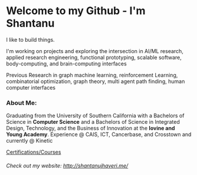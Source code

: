 # Welcome to my Github - I'm Shantanu
I like to build things. 

I'm working on projects and exploring the intersection in AI/ML research, applied research engineering, functional prototyping, scalable software, body-computing, and brain-computing interfaces <br>

Previous Research in graph machine learning, reinforcement Learning, combinatorial optimization, graph theory, multi agent path finding, human computer interfaces

### About Me:
Graduating from the University of Southern California with a Bachelors of Science in __Computer Science__ and a Bachelors of Science in Integrated Design, Technology, and the Business of Innovation at the __Iovine and Young Academy__. Experience @ CAIS, ICT, Cancerbase, and Crosstown and currently @ Kinetic

[Certifications/Courses](https://github.com/ShantanuJhaveri/certifications)

###### Check out my website: http://shantanujhaveri.me/
